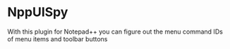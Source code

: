 # NppUISpy
With this plugin for Notepad++ you can figure out the menu command IDs of menu items and toolbar buttons
